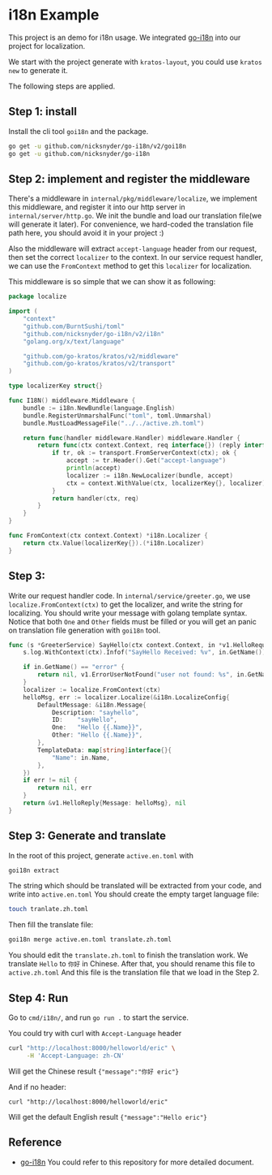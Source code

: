 # i18n Example
This project is an demo for i18n usage.
We integrated [go-i18n](https://github.com/nicksnyder/go-i18n) into our project for localization.

We start with the project generate with `kratos-layout`, you could use `kratos new` to generate it.

The following steps are applied.
## Step 1: install 
Install the cli tool `goi18n` and the package.

```bash
go get -u github.com/nicksnyder/go-i18n/v2/goi18n
go get -u github.com/nicksnyder/go-i18n
```

## Step 2: implement and register the middleware
There's a middleware in `internal/pkg/middleware/localize`, 
we implement this middleware, and register it into our http server in `internal/server/http.go`.
We init the bundle and load our translation file(we will generate it later).
For convenience, we hard-coded the translation file path here, you should avoid it in your project :)

Also the middleware will extract `accept-language` header
from our request, then set the correct `localizer` to the context. 
In our service request handler, we can use the `FromContext` method to get this `localizer` for localization.

This middleware is so simple that we can show it as following:
```go
package localize

import (
	"context"
	"github.com/BurntSushi/toml"
	"github.com/nicksnyder/go-i18n/v2/i18n"
	"golang.org/x/text/language"

	"github.com/go-kratos/kratos/v2/middleware"
	"github.com/go-kratos/kratos/v2/transport"
)

type localizerKey struct{}

func I18N() middleware.Middleware {
	bundle := i18n.NewBundle(language.English)
	bundle.RegisterUnmarshalFunc("toml", toml.Unmarshal)
	bundle.MustLoadMessageFile("../../active.zh.toml")

	return func(handler middleware.Handler) middleware.Handler {
		return func(ctx context.Context, req interface{}) (reply interface{}, err error) {
			if tr, ok := transport.FromServerContext(ctx); ok {
				accept := tr.Header().Get("accept-language")
				println(accept)
				localizer := i18n.NewLocalizer(bundle, accept)
				ctx = context.WithValue(ctx, localizerKey{}, localizer)
			}
			return handler(ctx, req)
		}
	}
}

func FromContext(ctx context.Context) *i18n.Localizer {
	return ctx.Value(localizerKey{}).(*i18n.Localizer)
}
```

## Step 3:
Write our request handler code. 
In `internal/service/greeter.go`, we use `localize.FromContext(ctx)` to get the localizer, and write the string for localizing.
You should write your message with golang template syntax.
Notice that both `One` and `Other` fields must be filled or you will get an panic on translation file generation with `goi18n` tool.

```go
func (s *GreeterService) SayHello(ctx context.Context, in *v1.HelloRequest) (*v1.HelloReply, error) {
	s.log.WithContext(ctx).Infof("SayHello Received: %v", in.GetName())

	if in.GetName() == "error" {
		return nil, v1.ErrorUserNotFound("user not found: %s", in.GetName())
	}
	localizer := localize.FromContext(ctx)
	helloMsg, err := localizer.Localize(&i18n.LocalizeConfig{
		DefaultMessage: &i18n.Message{
			Description: "sayhello",
			ID:    "sayHello",
			One:   "Hello {{.Name}}",
			Other: "Hello {{.Name}}",
		},
		TemplateData: map[string]interface{}{
			"Name": in.Name,
		},
	})
	if err != nil {
		return nil, err
	}
	return &v1.HelloReply{Message: helloMsg}, nil
}
```

## Step 3: Generate and translate

In the root of this project, generate `active.en.toml` with
```bash
goi18n extract
```
The string which should be translated will be extracted from your code, and write into `active.en.toml`
You should create the empty target language file:
```bash
touch tranlate.zh.toml
```

Then fill the translate file:
```bash
goi18n merge active.en.toml translate.zh.toml
```

You should edit the `translate.zh.toml` to finish the translation work. We translate `Hello` to `你好` in Chinese.
After that, you should rename this file to `active.zh.toml`
And this file is the translation file that we load in the Step 2.

## Step 4: Run
Go to `cmd/i18n/`, and run `go run .` to start the service.

You could try with curl with `Accept-Language` header
```bash
curl "http://localhost:8000/helloworld/eric" \
     -H 'Accept-Language: zh-CN'
```
Will get the Chinese result `{"message":"你好 eric"}`

And if no header:
```
curl "http://localhost:8000/helloworld/eric"
```
Will get the default English result `{"message":"Hello eric"}`

## Reference
* [go-i18n](https://github.com/nicksnyder/go-i18n) You could refer to this repository for more detailed document.